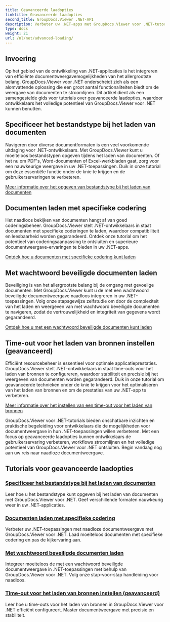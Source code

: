```yaml
---
title: Geavanceerde laadopties
linktitle: Geavanceerde laadopties
second_title: GroupDocs.Viewer .NET-API
description: Verbeter uw .NET-apps met GroupDocs.Viewer voor .NET-tutorials. Leer bestandstypen opgeven, coderingen beheren, met een wachtwoord beveiligde documenten laden en meer.
type: docs
weight: 21
url: /nl/net/advanced-loading/
---
```

## Invoering

Op het gebied van de ontwikkeling van .NET-applicaties is het integreren van efficiënte documentweergavemogelijkheden van het allergrootste belang. GroupDocs.Viewer voor .NET onderscheidt zich als een alomvattende oplossing die een groot aantal functionaliteiten biedt om de weergave van documenten te stroomlijnen. Dit artikel dient als een samengestelde gids voor tutorials over geavanceerde laadopties, waardoor ontwikkelaars het volledige potentieel van GroupDocs.Viewer voor .NET kunnen benutten.

## Specificeer het bestandstype bij het laden van documenten
Navigeren door diverse documentformaten is een veel voorkomende uitdaging voor .NET-ontwikkelaars. Met GroupDocs.Viewer kunt u moeiteloos bestandstypen opgeven tijdens het laden van documenten. Of het nu om PDF's, Word-documenten of Excel-werkbladen gaat, zorg voor een nauwkeurige weergave in uw .NET-toepassingen. Duik in onze tutorial om deze essentiële functie onder de knie te krijgen en de gebruikerservaringen te verbeteren.

[Meer informatie over het opgeven van bestandstype bij het laden van documenten](./specify-file-type/)

## Documenten laden met specifieke codering
Het naadloos bekijken van documenten hangt af van goed coderingsbeheer. GroupDocs.Viewer stelt .NET-ontwikkelaars in staat documenten met specifieke coderingen te laden, waardoor compatibiliteit en leesbaarheid worden gegarandeerd. Ontdek onze tutorial om het potentieel van coderingsaanpassing te ontsluiten en superieure documentweergave-ervaringen te bieden in uw .NET-apps.

[Ontdek hoe u documenten met specifieke codering kunt laden](./load-documents-encoding/)

## Met wachtwoord beveiligde documenten laden
Beveiliging is van het allergrootste belang bij de omgang met gevoelige documenten. Met GroupDocs.Viewer kunt u de met een wachtwoord beveiligde documentweergave naadloos integreren in uw .NET-toepassingen. Volg onze stapsgewijze zelfstudie om door de complexiteit van het laden en weergeven van met wachtwoord beveiligde documenten te navigeren, zodat de vertrouwelijkheid en integriteit van gegevens wordt gegarandeerd.

[Ontdek hoe u met een wachtwoord beveiligde documenten kunt laden](./load-password-protected-document/)

## Time-out voor het laden van bronnen instellen (geavanceerd)
Efficiënt resourcebeheer is essentieel voor optimale applicatieprestaties. GroupDocs.Viewer stelt .NET-ontwikkelaars in staat time-outs voor het laden van bronnen te configureren, waardoor stabiliteit en precisie bij het weergeven van documenten worden gegarandeerd. Duik in onze tutorial om geavanceerde technieken onder de knie te krijgen voor het optimaliseren van het laden van bronnen en om de prestaties van uw .NET-app te verbeteren.

[Meer informatie over het instellen van een time-out voor het laden van bronnen](./set-resource-loading-timeout/)

GroupDocs.Viewer voor .NET-tutorials bieden onschatbare inzichten en praktische begeleiding voor ontwikkelaars die de mogelijkheden voor documentweergave in hun .NET-toepassingen willen verbeteren. Met een focus op geavanceerde laadopties kunnen ontwikkelaars de gebruikerservaring verbeteren, workflows stroomlijnen en het volledige potentieel van GroupDocs.Viewer voor .NET ontsluiten. Begin vandaag nog aan uw reis naar naadloze documentweergave.
## Tutorials voor geavanceerde laadopties
### [Specificeer het bestandstype bij het laden van documenten](./specify-file-type/)
Leer hoe u het bestandstype kunt opgeven bij het laden van documenten met GroupDocs.Viewer voor .NET. Geef verschillende formaten nauwkeurig weer in uw .NET-applicaties.
### [Documenten laden met specifieke codering](./load-documents-encoding/)
Verbeter uw .NET-toepassingen met naadloze documentweergave met GroupDocs.Viewer voor .NET. Laad moeiteloos documenten met specifieke codering en pas de kijkervaring aan.
### [Met wachtwoord beveiligde documenten laden](./load-password-protected-document/)
Integreer moeiteloos de met een wachtwoord beveiligde documentweergave in .NET-toepassingen met behulp van GroupDocs.Viewer voor .NET. Volg onze stap-voor-stap handleiding voor naadloos.
### [Time-out voor het laden van bronnen instellen (geavanceerd)](./set-resource-loading-timeout/)
Leer hoe u time-outs voor het laden van bronnen in GroupDocs.Viewer voor .NET efficiënt configureert. Master documentweergave met precisie en stabiliteit.